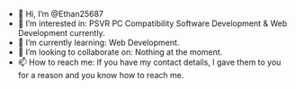 - 👋 Hi, I’m @Ethan25687
- 👀 I’m interested in: PSVR PC Compatibility Software Development & Web Development currently.
- 🌱 I’m currently learning: Web Development.
- 💞️ I’m looking to collaborate on: Nothing at the moment.
- 📫 How to reach me: If you have my contact details, I gave them to you for a reason and you know how to reach me.

<!---
Ethan25687/Ethan25687 is a ✨ special ✨ repository because its `README.md` (this file) appears on your GitHub profile.
You can click the Preview link to take a look at your changes.
--->
